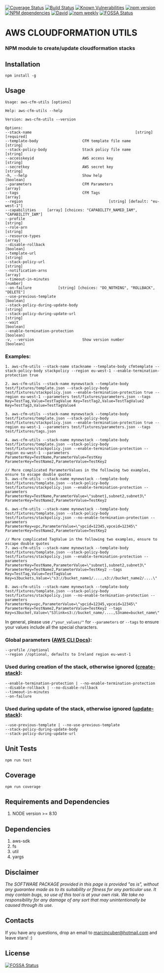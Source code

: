 [![Coverage Status](https://codecov.io/gh/marcincuber/aws-cfm-utils/branch/master/graph/badge.svg)](https://codecov.io/gh/marcincuber/aws-cfm-utils)
[![Build Status](https://travis-ci.org/marcincuber/aws-cfm-utils.svg?branch=master)](https://travis-ci.org/marcincuber/aws-cfm-utils)
[![Known Vulnerabilities](https://snyk.io/test/github/marcincuber/aws-cfm-utils/badge.svg?targetFile=package.json)](https://snyk.io/test/github/marcincuber/aws-cfm-utils?targetFile=package.json)
[![npm version](https://badge.fury.io/js/aws-cfm-utils.svg)](https://badge.fury.io/js/aws-cfm-utils)
[![NPM dependencies](https://david-dm.org/marcincuber/aws-cfm-utils.png)](https://david-dm.org/marcincuber/aws-cfm-utils)
[![David](https://img.shields.io/david/dev/expressjs/express.svg)](https://www.npmjs.com/package/aws-cfm-utils)
[![npm weekly](https://img.shields.io/npm/dw/aws-cfm-utils.svg)](https://www.npmjs.com/~marcincuber)
[![FOSSA Status](https://app.fossa.io/api/projects/git%2Bgithub.com%2Fmarcincuber%2Faws-cfm-utils.svg?type=shield)](https://app.fossa.io/projects/git%2Bgithub.com%2Fmarcincuber%2Faws-cfm-utils?ref=badge_shield)

# AWS CLOUDFORMATION UTILS

### NPM module to create/update cloudformation stacks

## Installation

```
npm install -g
```

## Usage

```
Usage: aws-cfm-utils [options]

Help: aws-cfm-utils --help

Version: aws-cfm-utils --version
```

    Options:
    --stack-name                                               [string] [required]
    --template-body                    CFM template file name             [string]
    --stack-policy-body                Stack policy file name             [string]
    --accesskeyid                      AWS access key                     [string]
    --secretkey                        AWS secret key                     [string]
    -h, --help                         Show help                         [boolean]
    --parameters                       CFM Parameters                      [array]
    --tags                             CFM Tags                            [array]
    --region                                       [string] [default: "eu-west-1"]
    --capabilities     [array] [choices: "CAPABILITY_NAMED_IAM", "CAPABILITY_IAM"]
    --profile                                                             [string]
    --role-arn                                                            [string]
    --resource-types                                                       [array]
    --disable-rollback                                                   [boolean]
    --template-url                                                        [string]
    --stack-policy-url                                                    [string]
    --notification-arns                                                    [array]
    --timeout-in-minutes                                                  [number]
    --on-failure            [string] [choices: "DO_NOTHING", "ROLLBACK", "DELETE"]
    --use-previous-template                                              [boolean]
    --stack-policy-during-update-body                                     [string]
    --stack-policy-during-update-url                                      [string]
    --wait                                                               [boolean]
    --enable-termination-protection                                      [boolean]
    -v, --version                      Show version number               [boolean]

### Examples:

```
1. aws-cfm-utils --stack-name stackname --template-body cfmtemplate --stack-policy-body stackpolicy --region eu-west-1 --enable-termination-protection true

2. aws-cfm-utils --stack-name mynewstack --template-body test/fixtures/template.json --stack-policy-body test/fixtures/stackpolicy.json --enable-termination-protection true --region eu-west-1 --parameters test/fixtures/parameters.json --tags Key=TestTag,Value=TestTagValue Key=TestTag2,Value=TestTagValue2 Key=TestTag3,Value=TestTagValue4
    
3. aws-cfm-utils --stack-name mynewstack --template-body test/fixtures/template.json --stack-policy-body test/fixtures/stackpolicy.json --enable-termination-protection true --region eu-west-1 --parameters test/fixtures/parameters.json --tags test/fixtures/tags.json
    
4. aws-cfm-utils --stack-name mynewstack --template-body test/fixtures/template.json --stack-policy-body test/fixtures/stackpolicy.json --enable-termination-protection --region eu-west-1 --parameters ParameterKey=TestName,ParameterValue=TestKey ParameterKey=TestName2,ParameterValue=TestKey2

// More complicated ParameterValues in the following two examples, ensure to escape double quotes
5. aws-cfm-utils --stack-name mynewstack --template-body test/fixtures/template.json --stack-policy-body test/fixtures/stackpolicy.json --enable-termination-protection --parameters ParameterKey=TestName,ParameterValue=\"subnet1,subnet2,subnet3\" ParameterKey=TestName2,ParameterValue=TestKey2

6. aws-cfm-utils --stack-name mynewstack --template-body test/fixtures/template.json --stack-policy-body test/fixtures/stackpolicy.json --no-enable-termination-protection --parameters ParameterKey=vpc,ParameterValue=\"vpcid=12345,vpceid=12345\" ParameterKey=TestName2,ParameterValue=TestKey2

// More complicated TagValue in the following two examples, ensure to escape double quotes
7. aws-cfm-utils --stack-name mynewstack --template-body test/fixtures/template.json --stack-policy-body test/fixtures/stackpolicy.json --enable-termination-protection --parameters ParameterKey=TestName,ParameterValue=\"subnet1,subnet2,subnet3\" ParameterKey=TestName2,ParameterValue=TestKey2 --tags Key=TestTag,Value=TestTagValue Key=s3buckets,Value=\"s3://bucket_name1/....,s3://bucket_name2/....\"

8. aws-cfm-utils --stack-name mynewstack --template-body test/fixtures/template.json --stack-policy-body test/fixtures/stackpolicy.json --no-enable-termination-protection --parameters ParameterKey=vpc,ParameterValue=\"vpcid=12345,vpceid=12345\" ParameterKey=TestName2,ParameterValue=TestKey2 --tags Key=s3bucket,Value=\"S3link=s3://bucket_name/....,S3name=bucket_name\"
```

In general, please use `/"your_values/"` for `--parameters` or `--tags` to ensure your values include all the special characters.

### Global parameters ([AWS CLI Docs](http://docs.aws.amazon.com/cli/latest/topic/config-vars.html#general-options)):

```
--profile //optional
--region //optional, defaults to Ireland region eu-west-1
```

### Used during creation of the stack, otherwise ignored ([create-stack](http://docs.aws.amazon.com/cli/latest/reference/cloudformation/create-stack.html)):

```
--enable-termination-protection | --no-enable-termination-protection
--disable-rollback | --no-disable-rollback
--timeout-in-minutes
--on-failure
```

### Used during update of the stack, otherwise ignored ([update-stack](http://docs.aws.amazon.com/cli/latest/reference/cloudformation/update-stack.html)):

```
--use-previous-template | --no-use-previous-template
--stack-policy-during-update-body
--stack-policy-during-update-url
```

## Unit Tests

```
npm run test

```

## Coverage

```
npm run coverage
```

## Requirements and Dependencies

1. NODE version >= 8.10

## Dependencies

1. aws-sdk
2. fs
3. util
4. yargs

## Disclaimer
_The SOFTWARE PACKAGE provided in this page is provided "as is", without any guarantee made as to its suitability or fitness for any particular use. It may contain bugs, so use of this tool is at your own risk. We take no responsibility for any damage of any sort that may unintentionally be caused through its use._

## Contacts

If you have any questions, drop an email to marcincuber@hotmail.com and leave stars! :)


## License
[![FOSSA Status](https://app.fossa.io/api/projects/git%2Bgithub.com%2Fmarcincuber%2Faws-cfm-utils.svg?type=large)](https://app.fossa.io/projects/git%2Bgithub.com%2Fmarcincuber%2Faws-cfm-utils?ref=badge_large)